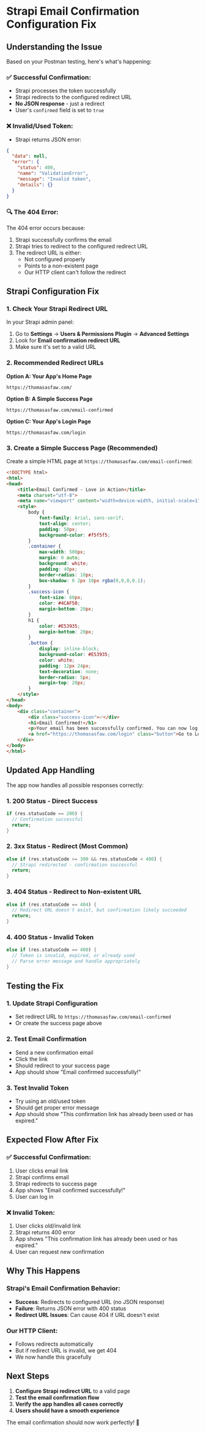 # Strapi Email Confirmation Configuration Fix

## Understanding the Issue

Based on your Postman testing, here's what's happening:

### ✅ **Successful Confirmation:**
- Strapi processes the token successfully
- Strapi redirects to the configured redirect URL
- **No JSON response** - just a redirect
- User's `confirmed` field is set to `true`

### ❌ **Invalid/Used Token:**
- Strapi returns JSON error:
```json
{
  "data": null,
  "error": {
    "status": 400,
    "name": "ValidationError", 
    "message": "Invalid token",
    "details": {}
  }
}
```

### 🔍 **The 404 Error:**
The 404 error occurs because:
1. Strapi successfully confirms the email
2. Strapi tries to redirect to the configured redirect URL
3. The redirect URL is either:
   - Not configured properly
   - Points to a non-existent page
   - Our HTTP client can't follow the redirect

## Strapi Configuration Fix

### 1. Check Your Strapi Redirect URL

In your Strapi admin panel:
1. Go to **Settings** → **Users & Permissions Plugin** → **Advanced Settings**
2. Look for **Email confirmation redirect URL**
3. Make sure it's set to a valid URL

### 2. Recommended Redirect URLs

**Option A: Your App's Home Page**
```
https://thomasasfaw.com/
```

**Option B: A Simple Success Page**
```
https://thomasasfaw.com/email-confirmed
```

**Option C: Your App's Login Page**
```
https://thomasasfaw.com/login
```

### 3. Create a Simple Success Page (Recommended)

Create a simple HTML page at `https://thomasasfaw.com/email-confirmed`:

```html
<!DOCTYPE html>
<html>
<head>
    <title>Email Confirmed - Love in Action</title>
    <meta charset="utf-8">
    <meta name="viewport" content="width=device-width, initial-scale=1">
    <style>
        body {
            font-family: Arial, sans-serif;
            text-align: center;
            padding: 50px;
            background-color: #f5f5f5;
        }
        .container {
            max-width: 500px;
            margin: 0 auto;
            background: white;
            padding: 40px;
            border-radius: 10px;
            box-shadow: 0 2px 10px rgba(0,0,0,0.1);
        }
        .success-icon {
            font-size: 60px;
            color: #4CAF50;
            margin-bottom: 20px;
        }
        h1 {
            color: #E53935;
            margin-bottom: 20px;
        }
        .button {
            display: inline-block;
            background-color: #E53935;
            color: white;
            padding: 12px 24px;
            text-decoration: none;
            border-radius: 5px;
            margin-top: 20px;
        }
    </style>
</head>
<body>
    <div class="container">
        <div class="success-icon">✅</div>
        <h1>Email Confirmed!</h1>
        <p>Your email has been successfully confirmed. You can now log in to Love in Action.</p>
        <a href="https://thomasasfaw.com/login" class="button">Go to Login</a>
    </div>
</body>
</html>
```

## Updated App Handling

The app now handles all possible responses correctly:

### 1. **200 Status** - Direct Success
```dart
if (res.statusCode == 200) {
  // Confirmation successful
  return;
}
```

### 2. **3xx Status** - Redirect (Most Common)
```dart
else if (res.statusCode >= 300 && res.statusCode < 400) {
  // Strapi redirected - confirmation successful
  return;
}
```

### 3. **404 Status** - Redirect to Non-existent URL
```dart
else if (res.statusCode == 404) {
  // Redirect URL doesn't exist, but confirmation likely succeeded
  return;
}
```

### 4. **400 Status** - Invalid Token
```dart
else if (res.statusCode == 400) {
  // Token is invalid, expired, or already used
  // Parse error message and handle appropriately
}
```

## Testing the Fix

### 1. **Update Strapi Configuration**
- Set redirect URL to `https://thomasasfaw.com/email-confirmed`
- Or create the success page above

### 2. **Test Email Confirmation**
- Send a new confirmation email
- Click the link
- Should redirect to your success page
- App should show "Email confirmed successfully!"

### 3. **Test Invalid Token**
- Try using an old/used token
- Should get proper error message
- App should show "This confirmation link has already been used or has expired."

## Expected Flow After Fix

### ✅ **Successful Confirmation:**
1. User clicks email link
2. Strapi confirms email
3. Strapi redirects to success page
4. App shows "Email confirmed successfully!"
5. User can log in

### ❌ **Invalid Token:**
1. User clicks old/invalid link
2. Strapi returns 400 error
3. App shows "This confirmation link has already been used or has expired."
4. User can request new confirmation

## Why This Happens

### Strapi's Email Confirmation Behavior:
- **Success**: Redirects to configured URL (no JSON response)
- **Failure**: Returns JSON error with 400 status
- **Redirect URL Issues**: Can cause 404 if URL doesn't exist

### Our HTTP Client:
- Follows redirects automatically
- But if redirect URL is invalid, we get 404
- We now handle this gracefully

## Next Steps

1. **Configure Strapi redirect URL** to a valid page
2. **Test the email confirmation flow**
3. **Verify the app handles all cases correctly**
4. **Users should have a smooth experience**

The email confirmation should now work perfectly! 🎉
